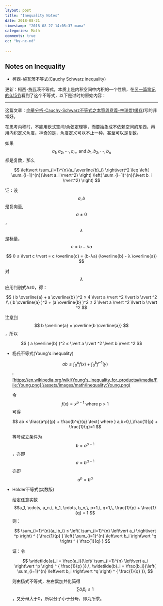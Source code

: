 ```yaml
---
layout: post
title: "Inequality Notes"
date: 2018-08-21
timestamp: "2018-08-27 14:05:37 mama"
categories: Math
comments: true
cc: "by-nc-nd"

---
```


## Notes on Inequality

* 柯西-施瓦茨不等式(Cauchy Schwarz inequality)


更新：柯西-施瓦茨不等式，本质上是内积空间中内积的一个性质，在[另一篇笔记的6.15节](../26/Algebra-2)看到了这个不等式，以下是过时的原始内容：

-------------------------

这篇文章：[向量分析-Cauchy-Schwarz不等式之本質與意義-林琦焜](http://www.math.ncku.edu.tw/~fang/向量分析-Cauchy-Schwarz不等式之本質與意義-林琦焜.pdf)([缓存](/pdfs/向量分析-Cauchy-Schwarz不等式之本質與意義-林琦焜.pdf))写的非常好。

  在思考内积时，不能用欧式空间/余弦定理等，而要抽象成不依赖空间的东西，再用内积定义角度，神奇的是，角度定义可以不止一种，甚至可以是复数。

  如果 $$ a_1, a_2, \cdots, a_n, \text{ and } b_1, b_2, \cdots, b_n $$ 都是复数，那么

  $$
  \left\vert \sum_{i=1}^{n}{a_i\overline{b}_i} \right\vert^2 \leq \left( \sum_{i=1}^{n}{\lvert a_i \rvert^2} \right) \left( \sum_{i=1}^{n}{\lvert b_i \rvert^2} \right)
  $$

  证：设$$a,b$$是复向量, $$ a≠0 $$，$$λ$$是标量，$$c = b - λa$$

  $$ 0 ≤ \lvert c \rvert = c \overline{c} = (b-λa) (\overline{b} - λ \overline{a}) $$

  对$$λ$$应用判别式Δ≤0，得：

  $$
    ( b \overline{a} + a \overline{b} )^2 ≤ 4 \lvert a \rvert ^2 \lvert b \rvert ^2 \\
    ( b \overline{a} )^2 + (a \overline{b} )^2 ≤ 2 \lvert a \rvert ^2 \lvert b \rvert ^2
  $$

  注意到 $$ b \overline{a} = \overline{b \overline{a}} $$，所以

  $$ ( a \overline{b} )^2 ≤ \lvert a \rvert ^2 \lvert b \rvert ^2 $$

* 杨氏不等式(Young's inequality)

  $$ ab ≤ \int_0^a{f(x)} + \int_0^b{f^{-1}(y)} $$

  ![https://en.wikipedia.org/wiki/Young's_inequality_for_products#/media/File:Young.png](/assets/images/math/Inequality:Young.png)

  令 $$ f(x) = x^{p-1} \text{ where p > 1 } $$ 可得

  $$ ab ≤ \frac{a^p}{p} + \frac{b^q}{q} \text{ where } a,b>0,\,\frac{1}{p} + \frac{1}{q}=1 $$

  等号成立条件为 $$ b = a^{p-1} $$ ，亦即 $$ a = b^{q-1} $$ 亦即 $$ a^p = b^q $$

* Hölder不等式(实数版)

  给定任意实数$$a_1, \cdots, a_n,\, b_1, \cdots, b_n,\, p>1,\, q>1,\, \frac{1}{p} + \frac{1}{q} = 1 $$则：

  $$
    \sum_{i=1}^{n}{a_ib_i} ≤ \left( \sum_{i=1}^{n} \left\vert a_i \right\vert ^p \right) ^ { \frac{1}{p} }
                             \left( \sum_{i=1}^{n} \left\vert b_i \right\vert ^q \right) ^ { \frac{1}{q} }
  $$

  证：令

  $$ \widetilde{a}_i = \frac{a_i}{\left( \sum_{i=1}^{n} \left\vert a_i \right\vert ^p \right) ^ { \frac{1}{p} }},\, 
     \widetilde{b}_i = \frac{b_i}{\left( \sum_{i=1}^{n} \left\vert b_i \right\vert ^q \right) ^ { \frac{1}{q} }}, $$

  则由杨式不等式，左右累加并化简得 $$ \sum{\widetilde{a}_i \widetilde{b}_i} ≤ 1 $$，又分母大于0，所以分子小于分母，即为所求。

